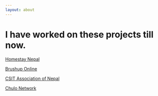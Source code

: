 ```yaml
---
layout: about
---
```


# I have worked on these projects till now.

[Homestay Nepal](https://github.com/aadeshere1/homestay_nepal)

[Brushup Online](http://nco.brushuponline.edu.np)

[CSIT Association of Nepal](http://www.csitan.org.np)

[Chulo Network](http://www.chulonetwork.com)
